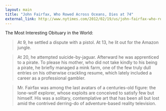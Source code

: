 ```yaml
---
layout: main
title: "John Fairfax, Who Rowed Across Oceans, Dies at 74"
external_link: http://www.nytimes.com/2012/02/19/us/john-fairfax-who-rowed-across-oceans-dies-at-74.html?_r=3
---
```

The Most Interesting Obituary in the World:

>At 9, he settled a dispute with a pistol. At 13, he lit out for the Amazon jungle.

>At 20, he attempted suicide-by-jaguar. Afterward he was apprenticed to a pirate. To please his mother, who did not take kindly to his being a pirate, he briefly managed a mink farm, one of the few truly dull entries on his otherwise crackling resume, which lately included a career as a professional gambler.

>Mr. Fairfax was among the last avatars of a centuries-old figure: the lone-wolf explorer, whose exploits are conceived to satisfy few but himself. His was a solitary, contemplative art that has been all but lost amid the contrived derring-do of adventure-based reality television.
